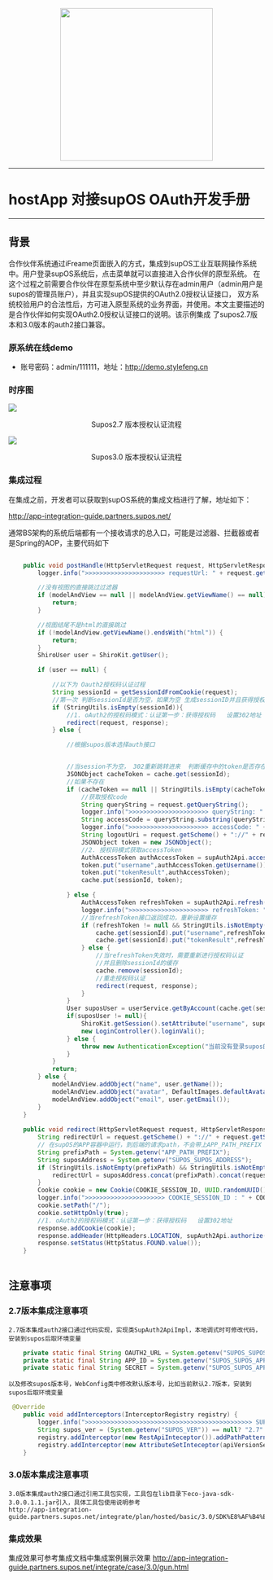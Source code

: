 <p align="center">
    <img src="https://images.gitee.com/uploads/images/2019/0109/214218_d2aa949b_551203.png" width="300">

</p>

-----------------------------------------------------------------------------------------------
# hostApp 对接supOS OAuth开发手册

----------

## 背景

合作伙伴系统通过iFreame页面嵌入的方式，集成到supOS工业互联网操作系统中。用户登录supOS系统后，点击菜单就可以直接进入合作伙伴的原型系统。
在这个过程之前需要合作伙伴在原型系统中至少默认存在admin用户（admin用户是supos的管理员账户），并且实现supOS提供的OAuth2.0授权认证接口，
双方系统校验用户的合法性后，方可进入原型系统的业务界面，并使用。本文主要描述的是合作伙伴如何实现OAuth2.0授权认证接口的说明。该示例集成
了supos2.7版本和3.0版本的auth2接口兼容。


### 原系统在线demo
* 账号密码：admin/111111，地址：http://demo.stylefeng.cn



### 时序图
![](images/sxt.png)
<div align=center>
Supos2.7 版本授权认证流程
</div>

![](images/lct.png)
<div align=center>
Supos3.0 版本授权认证流程
</div>

### 集成过程

在集成之前，开发者可以获取到supOS系统的集成文档进行了解，地址如下：

http://app-integration-guide.partners.supos.net/


通常BS架构的系统后端都有一个接收请求的总入口，可能是过滤器、拦截器或者是Spring的AOP，主要代码如下

```java

    public void postHandle(HttpServletRequest request, HttpServletResponse response, Object handler, ModelAndView modelAndView) throws Exception {
        logger.info(">>>>>>>>>>>>>>>>>>>>>> requestUrl: " + request.getRequestURI());

        //没有视图的直接跳过过滤器
        if (modelAndView == null || modelAndView.getViewName() == null) {
            return;
        }

        //视图结尾不是html的直接跳过
        if (!modelAndView.getViewName().endsWith("html")) {
            return;
        }
        ShiroUser user = ShiroKit.getUser();

        if (user == null) {

            //以下为 Oauth2授权码认证过程
            String sessionId = getSessionIdFromCookie(request);
            //第一次 判断sessionId是否为空，如果为空 生成sessionID并且获得授权码  302地址
            if (StringUtils.isEmpty(sessionId)){
                //1. oAuth2的授权码模式：认证第一步：获得授权码   设置302地址
                redirect(request, response);
            } else {

                //根据supos版本选择auth接口


                //当session不为空， 302重新跳转进来  判断缓存中的token是否存在
                JSONObject cacheToken = cache.get(sessionId);
                //如果不存在
                if (cacheToken == null || StringUtils.isEmpty(cacheToken.getString("username"))) {
                    //获取授权code
                    String queryString = request.getQueryString();
                    logger.info(">>>>>>>>>>>>>>>>>>>>>> queryString: " + queryString);
                    String accessCode = queryString.substring(queryString.indexOf("=") + 1,queryString.indexOf("&"));
                    logger.info(">>>>>>>>>>>>>>>>>>>>>> accessCode: " + accessCode);
                    String logoutUri = request.getScheme() + "://" + request.getServerName() + ":" + request.getServerPort() + "/loginController/";
                    JSONObject token = new JSONObject();
                    //2. 授权码模式获取accessToken
                    AuthAccessToken authAccessToken = supAuth2Api.accessToken("", accessCode, logoutUri, "", "");
                    token.put("username",authAccessToken.getUsername());
                    token.put("tokenResult",authAccessToken);
                    cache.put(sessionId, token);

                } else {
                    AuthAccessToken refreshToken = supAuth2Api.refresh("", cacheToken.getJSONObject("tokenResult").getString("refreshToken"), cacheToken.getJSONObject("tokenResult").getString("accessToken"));
                    logger.info(">>>>>>>>>>>>>>>>>>>>>> refreshToken: " + refreshToken);
                    //当refreshToken接口返回成功，重新设置缓存
                    if (refreshToken != null && StringUtils.isNotEmpty(refreshToken.getAccessToken())){
                        cache.get(sessionId).put("username",refreshToken.getUsername());
                        cache.get(sessionId).put("tokenResult",refreshToken);
                    } else {
                        //当refreshToken失效时，需要重新进行授权码认证
                        //并且删除sessionId的缓存
                        cache.remove(sessionId);
                        //重走授权码认证
                        redirect(request, response);
                    }
                }
                User suposUser = userService.getByAccount(cache.get(sessionId).getString("username"));
                if(suposUser != null){
                    ShiroKit.getSession().setAttribute("username", suposUser.getAccount());
                    new LoginController().loginVali();
                } else {
                    throw new AuthenticationException("当前没有登录supos的账号登录该系统！");
                }
            }
            return;
        } else {
            modelAndView.addObject("name", user.getName());
            modelAndView.addObject("avatar", DefaultImages.defaultAvatarUrl());
            modelAndView.addObject("email", user.getEmail());
        }
    }
    
    public void redirect(HttpServletRequest request, HttpServletResponse response){
        String redirectUrl = request.getScheme() + "://" + request.getServerName() + ":"+request.getServerPort() + request.getRequestURI();
        // 在supOS的APP容器中运行，到后端的请求path，不会带上APP_PATH_PREFIX（/apps/{venderName}-{name}）
        String prefixPath = System.getenv("APP_PATH_PREFIX");
        String suposAddress = System.getenv("SUPOS_SUPOS_ADDRESS");
        if (StringUtils.isNotEmpty(prefixPath) && StringUtils.isNotEmpty(suposAddress)) {
            redirectUrl = suposAddress.concat(prefixPath).concat(request.getRequestURI());
        }
        Cookie cookie = new Cookie(COOKIE_SESSION_ID, UUID.randomUUID().toString().replaceAll("-", "").toLowerCase());
        logger.info(">>>>>>>>>>>>>>>>>>>>>> COOKIE_SESSION_ID : " + COOKIE_SESSION_ID);
        cookie.setPath("/");
        cookie.setHttpOnly(true);
        //1. oAuth2的授权码模式：认证第一步：获得授权码   设置302地址
        response.addCookie(cookie);
        response.addHeader(HttpHeaders.LOCATION, supAuth2Api.authorize("","",redirectUrl,"1"));
        response.setStatus(HttpStatus.FOUND.value());
    }
    
```

## 注意事项
### 2.7版本集成注意事项
    2.7版本集成auth2接口通过代码实现，实现类SupAuth2ApiImpl，本地调式时可修改代码，安装到supos后取环境变量
```java
    private static final String OAUTH2_URL = System.getenv("SUPOS_SUPOS_ADDRESS") == null ? "http://isv-integrate-1.demo.devcloud.supos.net/oauth2" : System.getenv("SUPOS_SUPOS_ADDRESS").concat("/oauth2");
    private static final String APP_ID = System.getenv("SUPOS_SUPOS_APP_ACCOUNT_ID") == null ? "App_b6ac673bba464552bb6761b9316a854b" : System.getenv("SUPOS_SUPOS_APP_ACCOUNT_ID");
    private static final String SECRET = System.getenv("SUPOS_SUPOS_APP_SECRET_KEY") == null ? "f3b6c5a824baa306be2ffc2b2bae50bc" : System.getenv("SUPOS_SUPOS_APP_SECRET_KEY");
```
    以及修改supos版本号，WebConfig类中修改默认版本号，比如当前默认2.7版本，安装到supos后取环境变量
```java
 @Override
    public void addInterceptors(InterceptorRegistry registry) {
        logger.info(">>>>>>>>>>>>>>>>>>>>>>>>>>>>>>>>>>>>>>>>>>>>>> SUPOS_VER: " + System.getenv("SUPOS_VER"));
        String supos_ver = (System.getenv("SUPOS_VER")) == null? "2.7":System.getenv("SUPOS_VER");
        registry.addInterceptor(new RestApiInteceptor()).addPathPatterns("/gunsApi/**");
        registry.addInterceptor(new AttributeSetInteceptor(apiVersionSelector.getSupAuth2Api(supos_ver),userService)).excludePathPatterns(NONE_PERMISSION_RES).addPathPatterns("/**");
    }
```
 
### 3.0版本集成注意事项
    3.0版本集成auth2接口通过引用工具包实现，工具包在lib目录下eco-java-sdk-3.0.0.1.1.jar引入，具体工具包使用说明参考
    http://app-integration-guide.partners.supos.net/integrate/plan/hosted/basic/3.0/SDK%E8%AF%B4%E6%98%8E%E6%96%87%E6%A1%A3.html

### 集成效果
   集成效果可参考集成文档中集成案例展示效果
   http://app-integration-guide.partners.supos.net/integrate/case/3.0/gun.html
  

